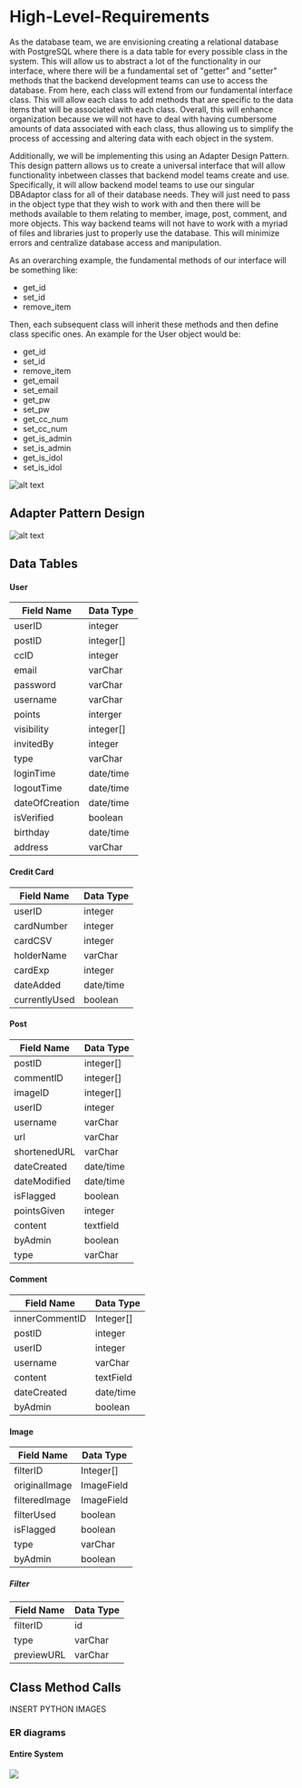 # High-Level-Requirements

As the database team, we are envisioning creating a relational database with PostgreSQL where there is a data table for every possible class in the system. This will allow us to abstract a lot of the functionality in our interface, where there will be a fundamental set of "getter" and "setter" methods that the backend development teams can use to access the database. From here, each class will extend from our fundamental interface class. This will allow each class to add methods that are specific to the data items that will be associated with each class. Overall, this will enhance organization because we will not have to deal with having cumbersome amounts of data associated with each class, thus allowing us to simplify the process of accessing and altering data with each object in the system.

Additionally, we will be implementing this using an Adapter Design Pattern. This design pattern allows us to create a universal interface that will allow functionality inbetween classes that backend model teams create and use. Specifically, it will allow backend model teams to use our singular DBAdaptor class for all of their database needs. They will just need to pass in the object type that they wish to work with and then there will be methods available to them relating to member, image, post, comment, and more objects. This way backend teams will not have to work with a myriad of files and libraries just to properly use the database. This will minimize errors and centralize database access and manipulation.  

As an overarching example, the fundamental methods of our interface will be something like:
 - get_id
 - set_id
 - remove_item
 
Then, each subsequent class will inherit these methods and then define class specific ones. An example for the User object would be:
 - get_id
 - set_id
 - remove_item
 - get_email
 - set_email
 - get_pw
 - set_pw
 - get_cc_num
 - set_cc_num
 - get_is_admin
 - set_is_admin
 - get_is_idol
 - set_is_idol


![alt text](Object%20Oriented%20Members%20Only%20-%20Fault%20Tree%20Analysis%20Example.png)


##  Adapter Pattern Design 

![alt text](https://github.com/320-group4/High-Level-Requirements/blob/master/correctdbadaptoruml.png)

## Data Tables 

#### User
| Field Name     | Data Type |
|----------------|-----------|
| userID         | integer   |
| postID         | integer[] |
| ccID           | integer   |
| email          | varChar   |
| password       | varChar   |
| username       | varChar   |
| points         | interger  |
| visibility     | integer[] |
| invitedBy      | integer   |
| type           | varChar   |
| loginTime      | date/time |
| logoutTime     | date/time |
| dateOfCreation | date/time |
| isVerified     | boolean   |
| birthday       | date/time |
| address        | varChar   |


#### Credit Card
| Field Name    | Data Type |
|---------------|-----------|
| userID        | integer   |
| cardNumber    | integer   |
| cardCSV       | integer   |
| holderName    | varChar   |
| cardExp       | integer   |
| dateAdded     | date/time |
| currentlyUsed | boolean   |

#### Post
| Field Name   | Data Type |
|--------------|-----------|
| postID       | integer[] |
| commentID    | integer[] |
| imageID      | integer[] |
| userID       | integer   |
| username     | varChar   |
| url          | varChar   |
| shortenedURL | varChar   |
| dateCreated  | date/time |
| dateModified | date/time |
| isFlagged    | boolean   |
| pointsGiven  | integer   |
| content      | textfield |
| byAdmin      | boolean   |
| type         | varChar   |

#### Comment
| Field Name     | Data Type |
|----------------|-----------|
| innerCommentID | Integer[] |
| postID         | integer   |
| userID         | integer   |
| username       | varChar   |
| content        | textField |
| dateCreated    | date/time |
| byAdmin        | boolean   |
#### Image
| Field Name    | Data Type  |
|---------------|------------|
| filterID      | Integer[]  |
| originalImage | ImageField |
| filteredImage | ImageField |
| filterUsed    | boolean    |
| isFlagged     | boolean    |
| type          | varChar    |
| byAdmin       | boolean    |

##### Filter
| Field Name | Data Type |
|------------|-----------|
| filterID   | id        |
| type       | varChar   |
| previewURL | varChar   |

 ##  Class Method Calls 
 INSERT PYTHON IMAGES
 

### ER diagrams

#### Entire System
![](er1.png)
